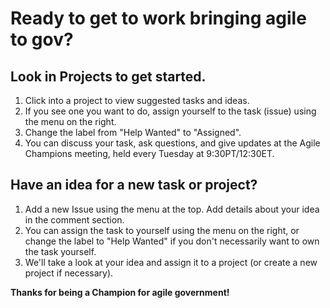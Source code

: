 # Ready to get to work bringing agile to gov?

## Look in Projects to get started.

1. Click into a project to view suggested tasks and ideas.
2. If you see one you want to do, assign yourself to the task (issue) using the menu on the right.
3. Change the label from "Help Wanted" to "Assigned".
4. You can discuss your task, ask questions, and give updates at the Agile Champions meeting, held every Tuesday at 9:30PT/12:30ET.

## Have an idea for a new task or project?

1. Add a new Issue using the menu at the top. Add details about your idea in the comment section. 
2. You can assign the task to yourself using the menu on the right, or change the label to "Help Wanted" if you don't necessarily want to own the task yourself.
3. We'll take a look at your idea and assign it to a project (or create a new project if necessary).

**Thanks for being a Champion for agile government!**

